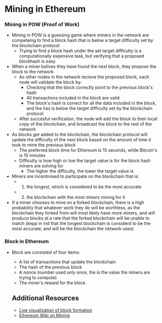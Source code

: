 # Mining in Ethereum

### Mining in POW (Proof of Work)

- Mining in POW is a guessing game where miners in the network are competeing to find a block hash that is below a target difficulty set by the blockchain protocol
  - Trying to find a block hash under the set target difficulty is a computationally expensive task, but verifying that a proposed blockhash is easy
- When a miner belives they have found the next block, they propose the block to the network
  - As other nodes in the network recieve the proposed block, each node will validate the block by:
    - Checking that the block correctly point to the previous block's hash
    - All transactions included in the block are valid
    - The block's hash is correct for all the data included in the block, and the has is below the target difficulty set by the blockchain protocol
  - After succesful verification, the node will add the block to their local copy of the blockchain, and broadcast the block to the rest of the network
- As blocks get added to the blockchain, the blockchain protocol will update the difficulty of the next block based on the amount of time it took to mine the previous block
  - The preferred block time for Ethereum is 15 seconds, while Bitcoin's is 10 minutes
  - Difficulty is how high or low the target value is for the block hash miners are solving for
    - The higher the difficulty, the lower the target value is
- Miners are incentivised to participate on the blockchain that is:
  - 1. the longest, which is considered to be the most accurate
  - 2. the blockchain with the most miners mining for it
- If a miner chooses to mine on a forked blockchain, there is a high probability that whatever work they do will be worthless, as the blockchain they forked from will most likely have more miners, and will produce blocks at a rate that the forked blockchain will be unable to match (kepp in ind that the longest blockchain is considerd to be the most accurate, and will be the blockchain the network uses)

### Block in Ethereum

- Block are consisted of four items:
  - A list of transactions that update the blockchain
  - The hash of the previous block
  - A nonce (number used only once, the is the value the miners are trying to compute)
  - The miner's reward for the block

  ## Additional Resources

  - [Live visualization of block formation](http://ethviewer.live/)
  - [Ethereum Wiki on Mining](https://github.com/ethereum/wiki/wiki/Mining)